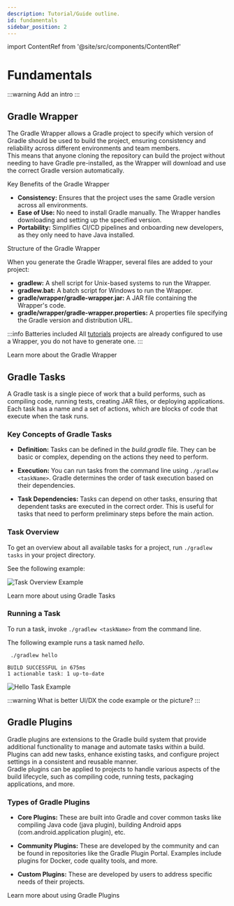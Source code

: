 ```yaml
---
description: Tutorial/Guide outline.
id: fundamentals
sidebar_position: 2
---
```


import ContentRef from '@site/src/components/ContentRef'

# Fundamentals

:::warning
Add an intro
:::

## Gradle Wrapper

The Gradle Wrapper allows a Gradle project to specify which version of Gradle should be used to build the project, ensuring consistency and reliability across different environments and team members.<br />
This means that anyone cloning the repository can build the project without needing to have Gradle pre-installed, as the Wrapper will download and use the correct Gradle version automatically.

Key Benefits of the Gradle Wrapper

- **Consistency:** Ensures that the project uses the same Gradle version across all environments.
- **Ease of Use:** No need to install Gradle manually. The Wrapper handles downloading and setting up the specified version.
- **Portability:** Simplifies CI/CD pipelines and onboarding new developers, as they only need to have Java installed.

Structure of the Gradle Wrapper

When you generate the Gradle Wrapper, several files are added to your project:

- **gradlew:** A shell script for Unix-based systems to run the Wrapper.
- **gradlew.bat:** A batch script for Windows to run the Wrapper.
- **gradle/wrapper/gradle-wrapper.jar:** A JAR file containing the Wrapper's code.
- **gradle/wrapper/gradle-wrapper.properties:** A properties file specifying the Gradle version and distribution URL.

:::info Batteries included
All [tutorials](./category/tutorials/ "Link to the tutorial overview page") projects are already configured to use a Wrapper, you do not have to generate one.
:::

<ContentRef url="https://docs.gradle.org/current/userguide/gradle_wrapper.html">Learn more about the Gradle Wrapper</ContentRef>

## Gradle Tasks

<!-- vale off -->

A Gradle task is a single piece of work that a build performs, such as compiling code, running tests, creating JAR files, or deploying applications.
Each task has a name and a set of actions, which are blocks of code that execute when the task runs.

<!-- vale on -->

<h3>Key Concepts of Gradle Tasks</h3>

- **Definition:** Tasks can be defined in the *build.gradle* file. They can be basic or complex, depending on the actions they need to perform.

- **Execution:** You can run tasks from the command line using `./gradlew <taskName>`. Gradle determines the order of task execution based on their dependencies.

- **Task Dependencies:** Tasks can depend on other tasks, ensuring that dependent tasks are executed in the correct order. This is useful for tasks that need to perform preliminary steps before the main action.

### Task Overview

To get an overview about all available tasks for a project, run `./gradlew tasks` in your project directory.

See the following example:

![Task Overview Example](/img/gradle-tasks-example.png)

<ContentRef url="https://docs.gradle.org/current/userguide/tutorial_using_tasks.html">Learn more about using Gradle Tasks</ContentRef>

### Running a Task

To run a task, invoke `./gradlew <taskName>` from the command line.

The following example runs a task named *hello*.

```shell
 ./gradlew hello

BUILD SUCCESSFUL in 675ms
1 actionable task: 1 up-to-date
```

![Hello Task Example](/img/gradle-hello-task.png)

:::warning
What is better UI/DX the code example or the picture?
:::

## Gradle Plugins

Gradle plugins are extensions to the Gradle build system that provide additional functionality to manage and automate tasks within a build.
Plugins can add new tasks, enhance existing tasks, and configure project settings in a consistent and reusable manner.<br />
Gradle plugins can be applied to projects to handle various aspects of the build lifecycle, such as compiling code, running tests, packaging applications, and more.

<h3>Types of Gradle Plugins</h3>

- **Core Plugins:** These are built into Gradle and cover common tasks like compiling Java code (java plugin), building Android apps (com.android.application plugin), etc.

- **Community Plugins:** These are developed by the community and can be found in repositories like the Gradle Plugin Portal. Examples include plugins for Docker, code quality tools, and more.

- **Custom Plugins:** These are developed by users to address specific needs of their projects.

<ContentRef url="https://docs.gradle.org/current/userguide/custom_plugins.html">Learn more about using Gradle Plugins</ContentRef>
